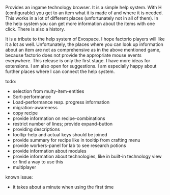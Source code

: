 Provides an ingame technology browser.
It is a simple help system. With H (configurable) you get to an item what it is made of and where it is needed. This works in a lot of different places (unfortunately not in all of them). In the help system you can get more information about the items with one click. 
There is also a history.

It is a tribute to the help system of Evospace. I hope factorio players will like it a lot as well.
Unfortunately, the places where you can look up information about an item are not as comprehensive as in the above mentioned game, because factorio does not provide the appropriate mouse events everywhere. 
This release is only the first stage. I have more ideas for extensions. I am also open for suggestions. I am especially happy about further places where I can connect the help system.

todo:
- selection from multy-item-entities
- Sort-performance
- Load-performance resp. progress information
- migration-awareness
- copy recipe 
- provide information on recipe-combinations
- restrict number of lines; provide expand-button
- providing descriptions
- tooltip-help and actual keys should be joined
- provide summary for recipe like in tooltip from crafting menu
- provide workers-panel for lab to see research potions
- provide information about modules
- provide information about technologies, like in built-in technology view or find a way to use this
- multiplayer

known issue: 
- it takes about a minute when using the first time